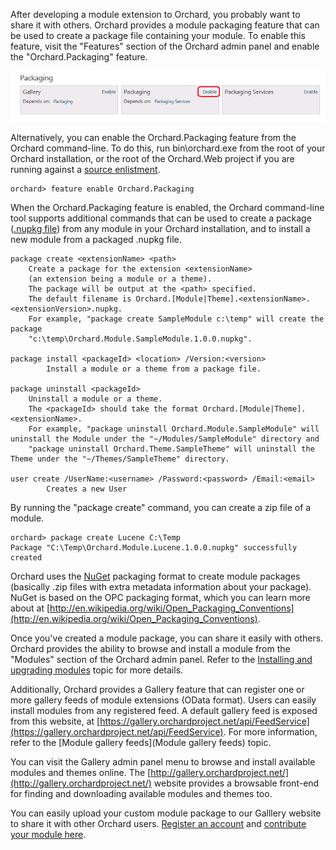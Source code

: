 
After developing a module extension to Orchard, you probably want to share it with others.  Orchard provides a module packaging feature that can be used to create a package file containing your module.  To enable this feature, visit the "Features" section of the Orchard admin panel and enable the "Orchard.Packaging" feature.

![](../Upload/screenshots_675/enable_packaging.png)

Alternatively, you can enable the Orchard.Packaging feature from the Orchard command-line. To do this, run bin\orchard.exe from the root of your Orchard installation, or the root of the Orchard.Web project if you are running against a [source enlistment](Setting-up-a-source-enlistment).

    
    orchard> feature enable Orchard.Packaging



When the Orchard.Packaging feature is enabled, the Orchard command-line tool supports additional commands that can be used to create a package ([.nupkg file](http://nuget.org)) from any module in your Orchard installation, and to install a new module from a packaged .nupkg file.

    
    package create <extensionName> <path>
        Create a package for the extension <extensionName>
        (an extension being a module or a theme).
        The package will be output at the <path> specified.
        The default filename is Orchard.[Module|Theme].<extensionName>.<extensionVersion>.nupkg.
        For example, "package create SampleModule c:\temp" will create the package
        "c:\temp\Orchard.Module.SampleModule.1.0.0.nupkg".
    
    package install <packageId> <location> /Version:<version>
            Install a module or a theme from a package file.
    
    package uninstall <packageId>
        Uninstall a module or a theme.
        The <packageId> should take the format Orchard.[Module|Theme].<extensionName>.
        For example, "package uninstall Orchard.Module.SampleModule" will uninstall the Module under the "~/Modules/SampleModule" directory and
        "package uninstall Orchard.Theme.SampleTheme" will uninstall the Theme under the "~/Themes/SampleTheme" directory.
    
    user create /UserName:<username> /Password:<password> /Email:<email>
            Creates a new User
    


By running the "package create" command, you can create a zip file of a module.

    
    orchard> package create Lucene C:\Temp
    Package "C:\Temp\Orchard.Module.Lucene.1.0.0.nupkg" successfully created


Orchard uses the [NuGet](http://nuget.org) packaging format to create module packages (basically .zip files with extra metadata information about your package).  NuGet is based on the OPC packaging format, which you can learn more about at [http://en.wikipedia.org/wiki/Open_Packaging_Conventions](http://en.wikipedia.org/wiki/Open_Packaging_Conventions).

Once you've created a module package, you can share it easily with others.  Orchard provides the ability to browse and install a module from the "Modules" section of the Orchard admin panel.  Refer to the [Installing and upgrading modules](Installing-and-upgrading-modules) topic for more details.

Additionally, Orchard provides a Gallery feature that can register one or more gallery feeds of module extensions (OData format).  Users can easily install modules from any registered feed.  A default gallery feed is exposed from this website, at [https://gallery.orchardproject.net/api/FeedService](https://gallery.orchardproject.net/api/FeedService).  For more information, refer to the [Module gallery feeds](Module gallery feeds) topic.

You can visit the Gallery admin panel menu to browse and install available modules and themes online.  The [http://gallery.orchardproject.net/](http://gallery.orchardproject.net/) website provides a browsable front-end for finding and downloading available modules and themes too.

You can easily upload your custom module package to our Galllery website to share it with other Orchard users. [Register an account](https://gallery.orchardproject.net/Users/Account/Register) and [contribute your module here](https://gallery.orchardproject.net/Contribute/Index).
